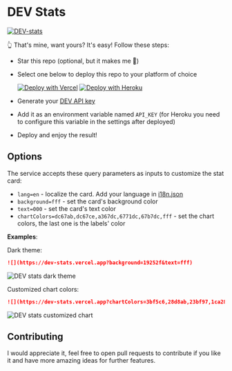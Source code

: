 # DEV Stats

[![DEV-stats](https://dev-stats.vercel.app?background=f9f9f9)](https://dev.to/khangnd)

👆 That's mine, want yours? It's easy! Follow these steps:

* Star this repo (optional, but it makes me 🙂)
* Select one below to deploy this repo to your platform of choice

  [![Deploy with Vercel](https://vercel.com/button)](https://vercel.com/new/git/third-party?s=https://github.com/khang-nd/DEV-stats)
  [![Deploy with Heroku](https://www.herokucdn.com/deploy/button.svg)](https://www.heroku.com/deploy)
* Generate your [DEV API key](https://docs.forem.com/api/#section/Authentication/api_key)
* Add it as an environment variable named `API_KEY` (for Heroku you need to configure this variable in the settings after deployed)
* Deploy and enjoy the result!

## Options

The service accepts these query parameters as inputs to customize the stat card:

* `lang=en` - localize the card. Add your language in [i18n.json](./src/i18n.json)
* `background=fff` - set the card's background color
* `text=000` - set the card's text color
* `chartColors=dc67ab,dc67ce,a367dc,6771dc,67b7dc,fff` - set the chart colors, the last one is the labels' color

**Examples**:

Dark theme:

```markdown
![](https://dev-stats.vercel.app?background=19252f&text=fff)
```

![DEV stats dark theme](https://dev-stats.vercel.app?background=19252f&text=fff)

Customized chart colors:

```markdown
![](https://dev-stats.vercel.app?chartColors=3bf5c6,28d8ab,23bf97,1ca280,23886e,333)
```

![DEV stats customized chart](https://dev-stats.vercel.app?chartColors=3bf5c6,28d8ab,23bf97,1ca280,23886e,333)

## Contributing

I would appreciate it, feel free to open pull requests to contribute if you like it and have more amazing ideas for further features.
